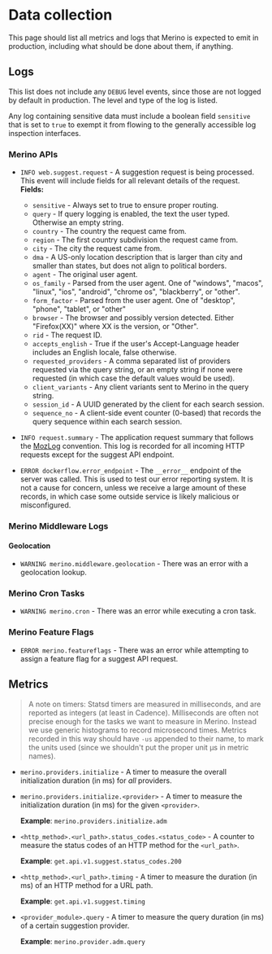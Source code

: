 # Data collection

This page should list all metrics and logs that Merino is expected to emit in
production, including what should be done about them, if anything.

## Logs

This list does not include any `DEBUG` level events, since those are not logged
by default in production. The level and type of the log is listed.

Any log containing sensitive data must include a boolean field `sensitive`
that is set to `true` to exempt it from flowing to the generally accessible
log inspection interfaces.

### Merino APIs

- `INFO web.suggest.request` - A suggestion request is being processed. This
  event will include fields for all relevant details of the request. **Fields:**

  - `sensitive` - Always set to true to ensure proper routing.
  - `query` - If query logging is enabled, the text the user typed. Otherwise an
    empty string.
  - `country` - The country the request came from.
  - `region` - The first country subdivision the request came from.
  - `city` - The city the request came from.
  - `dma` - A US-only location description that is larger than city and smaller
    than states, but does not align to political borders.
  - `agent` - The original user agent.
  - `os_family` - Parsed from the user agent. One of "windows", "macos",
    "linux", "ios", "android", "chrome os", "blackberry", or "other".
  - `form_factor` - Parsed from the user agent. One of "desktop", "phone",
    "tablet", or "other"
  - `browser` - The browser and possibly version detected. Either "Firefox(XX)"
    where XX is the version, or "Other".
  - `rid` - The request ID.
  - `accepts_english` - True if the user's Accept-Language header includes an
    English locale, false otherwise.
  - `requested_providers` - A comma separated list of providers requested via
    the query string, or an empty string if none were requested (in which case
    the default values would be used).
  - `client_variants` - Any client variants sent to Merino in the query string.
  - `session_id` - A UUID generated by the client for each search session.
  - `sequence_no` -  A client-side event counter (0-based) that records the query
    sequence within each search session.

- `INFO request.summary` - The application request summary that follows the [MozLog][]
  convention. This log is recorded for all incoming HTTP requests except for the
  suggest API endpoint.

[Mozlog]: https://wiki.mozilla.org/Firefox/Services/Logging

- `ERROR dockerflow.error_endpoint` - The `__error__` endpoint of the server was
  called. This is used to test our error reporting system. It is not a cause for
  concern, unless we receive a large amount of these records, in which case some
  outside service is likely malicious or misconfigured.

### Merino Middleware Logs

#### Geolocation

- `WARNING merino.middleware.geolocation` - There was an error with a geolocation lookup.

### Merino Cron Tasks

- `WARNING merino.cron` - There was an error while executing a cron task.

### Merino Feature Flags

- `ERROR merino.featureflags` - There was an error while attempting to assign a
  feature flag for a suggest API request.

## Metrics

> A note on timers: Statsd timers are measured in milliseconds, and are reported
> as integers (at least in Cadence). Milliseconds are often not precise enough
> for the tasks we want to measure in Merino. Instead we use generic histograms
> to record microsecond times. Metrics recorded in this way should have `-us`
> appended to their name, to mark the units used (since we shouldn't put the
> proper unit μs in metric names).

- `merino.providers.initialize` - A timer to measure the overall initialization
  duration (in ms) for _all_ providers.

- `merino.providers.initialize.<provider>` - A timer to measure the initialization
  duration (in ms) for the given `<provider>`.

  **Example**:
  `merino.providers.initialize.adm`

- `<http_method>.<url_path>.status_codes.<status_code>` - A counter to measure
  the status codes of an HTTP method for the `<url_path>`.

  **Example**:
  `get.api.v1.suggest.status_codes.200`

- `<http_method>.<url_path>.timing` - A timer to measure the duration (in ms)
  of an HTTP method for a URL path.

  **Example**:
  `get.api.v1.suggest.timing`

- `<provider_module>.query` - A timer to measure the query duration (in ms) of
  a certain suggestion provider.

  **Example**:
  `merino.provider.adm.query`
